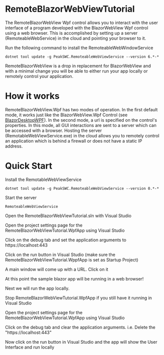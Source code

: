 # RemoteBlazorWebViewTutorial

The RemoteBlazorWebView Wpf control allows you to interact with the user interface of a program developed with the BlazorWebView Wpf control using a web browser. This is accomplished by setting up a server (RemoteableWebService) in the cloud and pointing your browser to it. 

Run the following command to install the RemoteableWebWindowService

```console
dotnet tool update -g PeakSWC.RemoteableWebViewService --version 6.*-*
```

RemoteBlazorWebView is a drop in replacement for BlazorWebView and with a minimal change you will be able to either run your app locally or remotely control your application.


# How it works

RemoteBlazorWebView.Wpf has two modes of operation. In the first default mode, it works just like the BlazorWebView.Wpf Control (see [BlazorDesktopWPF](https://github.com/jorgearteiro/BlazorDesktopWPF)). In the second mode, a url is specified on the control's properties. In this mode, all GUI interactions are sent to a server which can be accessed with a browser. Hosting the server (RemotableWebViewService.exe) in the cloud allows you to remotely control an application which is behind a firewall or does not have a static IP address.


# Quick Start

Install the RemotableWebViewService
```console
dotnet tool update -g PeakSWC.RemoteableWebViewService --version 0.*-*
```

Start the server
```console
RemoteableWebViewService
```

Open the RemoteBlazorWebViewTutorial.sln with Visual Studio

Open the project settings page for the RemoteBlazorWebViewTutorial.WpfApp using Visual Studio

Click on the debug tab and set the application arguments to https://localhost:443

Click on the run button in Visual Studio (make sure the RemoteBlazorWebViewTutorial.WppfApp is set as Startup Project) 

A main window will come up with a URL. Click on it

At this point the sample blazor app will be running in a web browser!

Next we will run the app locally.

Stop RemoteBlazorWebViewTutorial.WpfApp if you still have it running in Visual Studio

Open the project settings page for the RemoteBlazorWebViewTutorial.WpfApp using Visual Studio

Click on the debug tab and clear the application arguments. i.e. Delete the "https://localhost:443"

Now click on the run button in Visual Studio and the app will show the User Interface and run locally




